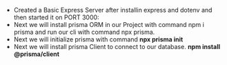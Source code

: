 - Created a Basic Express Server after installin express and dotenv and then started it on PORT 3000:
- Next we will install prisma ORM in our Project with command npm i prisma and run our cli with command npx prisma.
- Next we will initialize prisma with command **npx prisma init**
- Next we will install prisma Client to connect to our database. **npm install @prisma/client**
